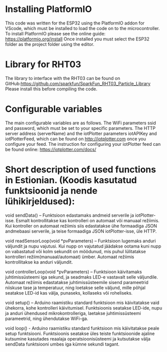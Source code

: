 # Installing PlatformIO 
This code was written for the ESP32 using the PlatformIO addon for VScode, which must be installed to load the code on to the microcontroller. To install PlatformIO please see the online guide: https://platformio.org/install
Once installed you must select the ESP32 folder as the project folder using the editor. 

# Library for RHT03
The library to interface with the RHT03 can be found on GitHub:https://github.com/sparkfun/SparkFun_RHT03_Particle_Library
Please install this before compiling the code.

# Configurable variables
The main configurable variables are as follows. The WiFi parameters ssid and password, which must be set to your specific parameters. The HTTP server address (serverName) and the iotPlotter parameters iotAPIKey and iotPlotterFeed, which can be found on http://iotplotter.com once you configure your feed. The instruction for configuring your iotPlotter feed can be found online: https://iotplotter.com/docs/

# Short description of used functions in Estionian. (Koodis kasutatud funktsioonid ja nende lühikirjeldused):

void sendData() – Funktsioon edastamaks andmeid serverile ja iotPlotter-isse. Esmalt kontrollitakse kas kontrolleri on automaat või manuaal režiimis. Kui kontroller on automaat režiimis siis edastatakse ühe formaadiga JSON andmebaasi serverile, ja teise formaadiga JSON iotPlotter-isse, üle HTTP.

void readSensorLoop(void *pvParameters) – Funktsioon lugemaks anduri väljundit ja nupu vajutusi. Kui nupp on vajutatud jäädakse ootama kuni nupp on vabastatud või kolm sekundit on möödunud, mis puhul lülitatakse kontrolleri režiim(manuaal/automaat) ümber. Automaat režiimis kontrollitakse ka anduri väljundit.

void controllerLoop(void *pvParameters) – Funktsioon käivitamaks juhtimissüsteemi iga sekund, ja seadmaks LED-e vastavalt selle väljundile. Automaat režiimis edastatakse juhtimissüsteemile sisend parameetrid niiskuse tase ja temperatuur, ning loetakse selle väljund, mille põhjal seatakse LED-id kas välja, punaseks, kollaseks või roheliseks.

void setup() – Arduino raamistiku standard funktsioon mis käivitatakse vaid ühekorra, kohe kontrolleri käivitumisel. Funktsioonis seatakse LED-ide, nupu ja anduri ühendused mikrokontrolleriga, laetakse juhtimissüsteemi parameetrid, ning ühendutakse WiFi-ga.

void loop() - Arduino raamistiku standard funktsioon mis käivitatakse peale setup funktsiooni. Funktsioonis seatakse üles teiste funktsioonide ajaline kutsumine kasutades reaalaja operatsioonisüsteemi ja kutsutakse välja sendData funktsiooni umbes iga kümne sekundi tagant.
